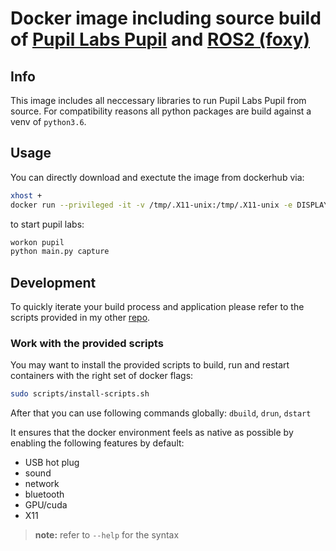 # Docker image including source build of [Pupil Labs Pupil](https://github.com/pupil-labs/pupil.git) and [ROS2 (foxy)](https://github.com/ros2)
## Info
This image includes all neccessary libraries to run Pupil Labs Pupil from source. For compatibility reasons all python packages are build against a venv of `python3.6`.

## Usage
You can directly download and exectute the image from dockerhub via:
``` bash
xhost +
docker run --privileged -it -v /tmp/.X11-unix:/tmp/.X11-unix -e DISPLAY --network host -v /dev:/dev timongentzsch/x86-pupil
```
to start pupil labs:
``` bash
workon pupil
python main.py capture
```
## Development
To quickly iterate your build process and application please refer to the scripts provided in my other [repo](https://github.com/timongentzsch/Jetson_Ubuntu20_Images/tree/master/scripts).
### Work with the provided scripts

You may want to install the provided scripts to build, run and restart containers with the right set of docker flags:
``` bash
sudo scripts/install-scripts.sh
```
After that you can use following commands globally:
`dbuild`, `drun`, `dstart`

It ensures that the docker environment feels as native as possible by enabling the following features by default:
- USB hot plug
- sound
- network
- bluetooth
- GPU/cuda
- X11
>  **note:** refer to `--help` for the syntax

